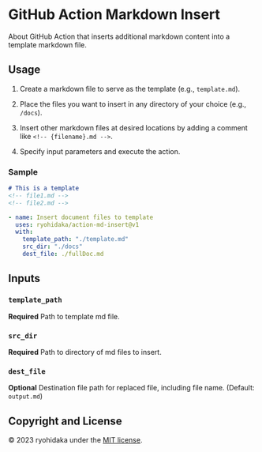# GitHub Action Markdown Insert

About GitHub Action that inserts additional markdown content into a template markdown file.

## Usage

1. Create a markdown file to serve as the template (e.g., `template.md`).

2. Place the files you want to insert in any directory of your choice (e.g., `/docs`).

3. Insert other markdown files at desired locations by adding a comment like `<!-- {filename}.md -->`.

4. Specify input parameters and execute the action.

### Sample

```md:template.md
# This is a template
<!-- file1.md -->
<!-- file2.md -->
```

```yml
- name: Insert document files to template
  uses: ryohidaka/action-md-insert@v1
  with:
    template_path: "./template.md"
    src_dir: "./docs"
    dest_file: ./fullDoc.md
```

## Inputs

### `template_path`

**Required** Path to template md file.

### `src_dir`

**Required** Path to directory of md files to insert.

### `dest_file`

**Optional** Destination file path for replaced file, including file name. (Default: `output.md`)

## Copyright and License

© 2023 ryohidaka under the [MIT license](LICENSE.md).
